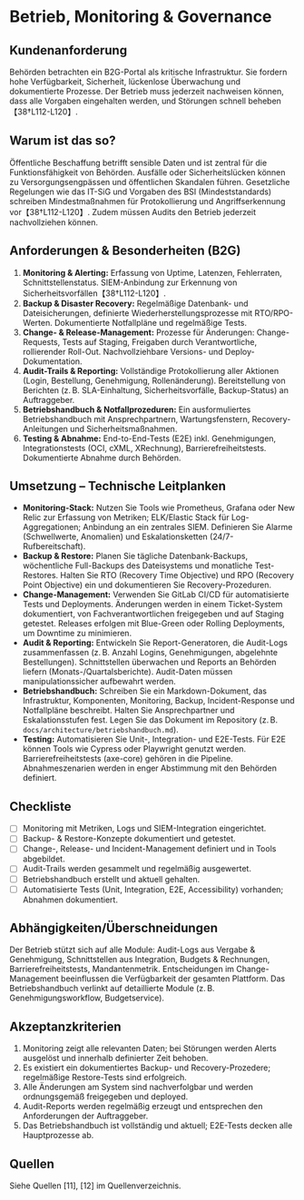 # Betrieb, Monitoring & Governance

## Kundenanforderung

Behörden betrachten ein B2G-Portal als kritische Infrastruktur.  Sie fordern hohe Verfügbarkeit, Sicherheit, lückenlose Überwachung und dokumentierte Prozesse.  Der Betrieb muss jederzeit nachweisen können, dass alle Vorgaben eingehalten werden, und Störungen schnell beheben【38†L112-L120】.

## Warum ist das so?

Öffentliche Beschaffung betrifft sensible Daten und ist zentral für die Funktionsfähigkeit von Behörden.  Ausfälle oder Sicherheitslücken können zu Versorgungsengpässen und öffentlichen Skandalen führen.  Gesetzliche Regelungen wie das IT-SiG und Vorgaben des BSI (Mindeststandards) schreiben Mindestmaßnahmen für Protokollierung und Angriffserkennung vor【38†L112-L120】.  Zudem müssen Audits den Betrieb jederzeit nachvollziehen können.

## Anforderungen & Besonderheiten (B2G)

1. **Monitoring & Alerting:** Erfassung von Uptime, Latenzen, Fehlerraten, Schnittstellenstatus.  SIEM-Anbindung zur Erkennung von Sicherheitsvorfällen【38†L112-L120】.
2. **Backup & Disaster Recovery:** Regelmäßige Datenbank- und Dateisicherungen, definierte Wiederherstellungsprozesse mit RTO/RPO-Werten.  Dokumentierte Notfallpläne und regelmäßige Tests.
3. **Change- & Release-Management:** Prozesse für Änderungen: Change-Requests, Tests auf Staging, Freigaben durch Verantwortliche, rollierender Roll-Out.  Nachvollziehbare Versions- und Deploy-Dokumentation.
4. **Audit-Trails & Reporting:** Vollständige Protokollierung aller Aktionen (Login, Bestellung, Genehmigung, Rollenänderung).  Bereitstellung von Berichten (z. B. SLA-Einhaltung, Sicherheitsvorfälle, Backup-Status) an Auftraggeber.
5. **Betriebshandbuch & Notfallprozeduren:** Ein ausformuliertes Betriebshandbuch mit Ansprechpartnern, Wartungsfenstern, Recovery-Anleitungen und Sicherheitsmaßnahmen.
6. **Testing & Abnahme:** End-to-End-Tests (E2E) inkl. Genehmigungen, Integrationstests (OCI, cXML, XRechnung), Barrierefreiheitstests.  Dokumentierte Abnahme durch Behörden.

## Umsetzung – Technische Leitplanken

- **Monitoring-Stack:** Nutzen Sie Tools wie Prometheus, Grafana oder New Relic zur Erfassung von Metriken; ELK/Elastic Stack für Log-Aggregationen; Anbindung an ein zentrales SIEM.  Definieren Sie Alarme (Schwellwerte, Anomalien) und Eskalationsketten (24/7-Rufbereitschaft).
- **Backup & Restore:** Planen Sie tägliche Datenbank-Backups, wöchentliche Full-Backups des Dateisystems und monatliche Test-Restores.  Halten Sie RTO (Recovery Time Objective) und RPO (Recovery Point Objective) ein und dokumentieren Sie Recovery-Prozeduren.
- **Change-Management:** Verwenden Sie GitLab CI/CD für automatisierte Tests und Deployments.  Änderungen werden in einem Ticket-System dokumentiert, von Fachverantwortlichen freigegeben und auf Staging getestet.  Releases erfolgen mit Blue-Green oder Rolling Deployments, um Downtime zu minimieren.
- **Audit & Reporting:** Entwickeln Sie Report-Generatoren, die Audit-Logs zusammenfassen (z. B. Anzahl Logins, Genehmigungen, abgelehnte Bestellungen).  Schnittstellen überwachen und Reports an Behörden liefern (Monats-/Quartalsberichte).  Audit-Daten müssen manipulationssicher aufbewahrt werden.
- **Betriebshandbuch:** Schreiben Sie ein Markdown-Dokument, das Infrastruktur, Komponenten, Monitoring, Backup, Incident-Response und Notfallpläne beschreibt.  Halten Sie Ansprechpartner und Eskalationsstufen fest.  Legen Sie das Dokument im Repository (z. B. `docs/architecture/betriebshandbuch.md`).
- **Testing:** Automatisieren Sie Unit-, Integration- und E2E-Tests.  Für E2E können Tools wie Cypress oder Playwright genutzt werden.  Barrierefreiheitstests (axe-core) gehören in die Pipeline.  Abnahmeszenarien werden in enger Abstimmung mit den Behörden definiert.

## Checkliste

- [ ] Monitoring mit Metriken, Logs und SIEM-Integration eingerichtet.
- [ ] Backup- & Restore-Konzepte dokumentiert und getestet.
- [ ] Change-, Release- und Incident-Management definiert und in Tools abgebildet.
- [ ] Audit-Trails werden gesammelt und regelmäßig ausgewertet.
- [ ] Betriebshandbuch erstellt und aktuell gehalten.
- [ ] Automatisierte Tests (Unit, Integration, E2E, Accessibility) vorhanden; Abnahmen dokumentiert.

## Abhängigkeiten/Überschneidungen

Der Betrieb stützt sich auf alle Module: Audit-Logs aus Vergabe & Genehmigung, Schnittstellen aus Integration, Budgets & Rechnungen, Barrierefreiheitstests, Mandantenmetrik.  Entscheidungen im Change-Management beeinflussen die Verfügbarkeit der gesamten Plattform.  Das Betriebshandbuch verlinkt auf detaillierte Module (z. B. Genehmigungsworkflow, Budgetservice).

## Akzeptanzkriterien

1. Monitoring zeigt alle relevanten Daten; bei Störungen werden Alerts ausgelöst und innerhalb definierter Zeit behoben.
2. Es existiert ein dokumentiertes Backup- und Recovery-Prozedere; regelmäßige Restore-Tests sind erfolgreich.
3. Alle Änderungen am System sind nachverfolgbar und werden ordnungsgemäß freigegeben und deployed.
4. Audit-Reports werden regelmäßig erzeugt und entsprechen den Anforderungen der Auftraggeber.
5. Das Betriebshandbuch ist vollständig und aktuell; E2E-Tests decken alle Hauptprozesse ab.

## Quellen

Siehe Quellen [11], [12] im Quellenverzeichnis.
